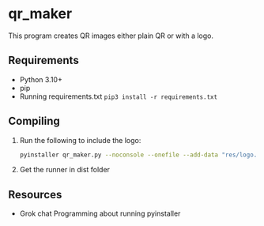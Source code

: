 # qr_maker
This program creates QR images either plain QR or with a logo.

## Requirements

- Python 3.10+
- pip
- Running requirements.txt `pip3 install -r requirements.txt`

## Compiling

1. Run the following to include the logo:

   ```bash
   pyinstaller qr_maker.py --noconsole --onefile --add-data "res/logo.png:res"
   ```

2. Get the runner in dist folder

## Resources

- Grok chat Programming about running pyinstaller

